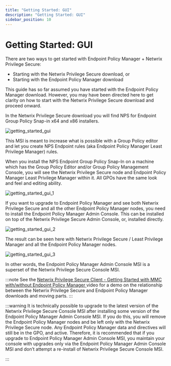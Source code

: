 ```yaml
---
title: "Getting Started: GUI"
description: "Getting Started: GUI"
sidebar_position: 10
---
```


# Getting Started: GUI

There are two ways to get started with Endpoint Policy Manager + Netwrix Privilege Secure:

- Starting with the Netwrix Privilege Secure download, or
- Starting with the Endpoint Policy Manager download

This guide has so far assumed you have started with the Endpoint Policy Manager download. However,
you may have been directed here to get clarity on how to start with the Netwrix Privilege Secure
download and proceed onward.

In the Netwrix Privilege Secure download you will find NPS for Endpoint Group Policy Snap-in x64 and
x86 installers.

![getting_started_gui](/images/endpointpolicymanager/integration/privilegesecure/972_1_image.webp)

This MSI is meant to increase what is possible with a Group Policy editor and let you create NPS
Endpoint rules (aka Endpoint Policy Manager Least Privilege Manager) rules.

When you install the NPS Endpoint Group Policy Snap-In on a machine which has the Group Policy
Editor and/or Group Policy Management Console, you will see the Netwrix Privilege Secure node and
Endpoint Policy Manager Least Privilege Manager within it. All GPOs have the same look and feel and
editing ability.

![getting_started_gui_1](/images/endpointpolicymanager/integration/privilegesecure/gettingstarted/getting_started_gui_1.webp)

If you want to upgrade to Endpoint Policy Manager and see both Netwrix Privilege Secure and all the
other Endpoint Policy Manager nodes, you need to install the Endpoint Policy Manager Admin Console.
This can be installed on top of the Netwrix Privilege Secure Admin Console, or, installed directly.

![getting_started_gui_2](/images/endpointpolicymanager/integration/privilegesecure/gettingstarted/getting_started_gui_2.webp)

The result can be seen here with Netwrix Privilege Secure / Least Privilege Manager and all the
Endpoint Policy Manager nodes.

![getting_started_gui_3](/images/endpointpolicymanager/integration/privilegesecure/gettingstarted/getting_started_gui_3.webp)

In other words, the Endpoint Policy Manager Admin Console MSI is a superset of the Netwrix Privilege
Secure Console MSI.

:::note
See the
[Netwrix Privilege Secure Client - Getting Started with MMC with/without Endpoint Policy Manager ](/docs/endpointpolicymanager/components/endpointprivilegemanager/videolearningcenter/netwrixprivilegesecure/privilegesecure.md)
video for a demo on the relationship between the Netwrix Privilege Secure and Endpoint Policy
Manager downloads and moving parts.
:::


:::warning
It is technically possible to upgrade to the latest version of the Netwrix Privilege
Secure Console MSI after installing some version of the Endpoint Policy Manager Admin Console MSI.
If you do this, you will remove the Endpoint Policy Manager nodes and be left only with the Netwrix
Privilege Secure node. Any Endpoint Policy Manager data and directives will still be in the GPO, and
active. Therefore, it is recommended that if you upgrade to Endpoint Policy Manager Admin Console
MSI, you maintain your console with upgrades only via the Endpoint Policy Manager Admin Console MSI
and don’t attempt a re-install of Netwrix Privilege Secure Console MSI.

:::
